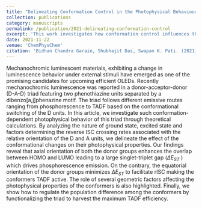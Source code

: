 ```yaml
---
title: "Delineating Conformation Control in the Photophysical Behaviour of a Molecular Donor–Acceptor–Donor Triad"
collection: publications
category: manuscripts
permalink: /publication/2021-delineating-conformation-control
excerpt: 'This work investigates how conformation control influences the photophysical behavior of a molecular donor–acceptor–donor triad.'
date: 2021-11-22
venue: 'ChemPhysChem'
citation: 'Bidhan Chandra Garain, Shubhajit Das, Swapan K. Pati. (2021). &quot;Delineating Conformation Control in the Photophysical Behaviour of a Molecular Donor–Acceptor–Donor Triad.&quot; <i>ChemPhysChem</i>, 22(22), 2297-2304.'
---
```

Mechanochromic luminescent materials, exhibiting a change in luminescence behavior under external stimuli have emerged as one of the promising candidates for upcoming efficient OLEDs. Recently mechanochromic luminescence was reported in a donor-acceptor-donor (D-A-D) triad featuring two phenothiazine units separated by a dibenzo[a,j]phenazine motif. The triad follows different emissive routes ranging from phosphorescence to TADF based on the conformational switching of the D units. In this article, we investigate such conformation-dependent photophysical behavior of this triad through theoretical calculations. By analyzing the nature of ground state, excited state and factors determining the reverse ISC crossing rates associated with the relative orientation of the D and A units, we delineate the effect of the conformational changes on their photophysical properties. Our findings reveal that axial orientation of both the donor groups enhances the overlap between HOMO and LUMO leading to a large singlet-triplet gap ($\Delta E_{ST}$ ) which drives phosphorescence emission. On the contrary, the equatorial orientation of the donor groups minimizes $\Delta E_{ST}$ to facilitate rISC making the conformers TADF active. The role of several geometric factors affecting the photophysical properties of the conformers is also highlighted. Finally, we show how to regulate the population difference among the conformers by functionalizing the triad to harvest the maximum TADF efficiency.
